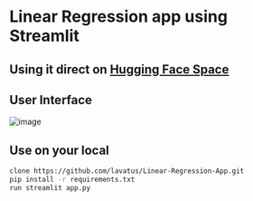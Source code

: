 # Linear Regression app using Streamlit

## Using it direct on [Hugging Face Space](https://huggingface.co/spaces/Lavatus/Linear_Regression/tree/main)

## User Interface
![image](https://user-images.githubusercontent.com/59205970/225296789-8877e675-e870-4049-af21-56466cb441b0.png)

## Use on your local
```bash
clone https://github.com/lavatus/Linear-Regression-App.git
pip install -r requirements.txt
run streamlit app.py
```



